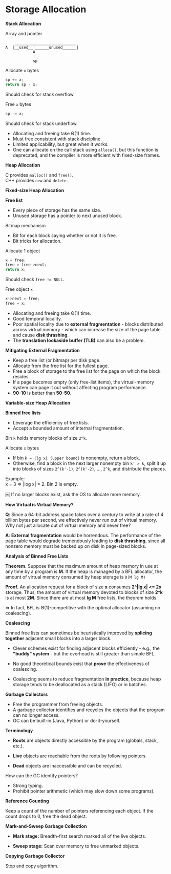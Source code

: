 # Storage Allocation

**Stack Allocation**

Array and pointer
```
    ___________________________
A  |__used__|______unused______|
            A
            |
            sp
```

Allocate ```x``` bytes
```c
sp += x;
return sp - x;
```

Should check for stack overflow.

Free ```x``` bytes
```c
sp -= x;
```

Should check for stack underflow.

* Allocating and freeing take Θ(1) time.
* Must free consistent with stack discipline.
* Limited applicability, but great when it works.
* One can allocate on the call stack using ```alloca()```,
but this function is deprecated, and the compiler is
more efficient with fixed-size frames.

**Heap Allocation**

C provides ```malloc()``` and ```free()```.\
C++ provides ```new``` and ```delete```.

**Fixed-size Heap Allocation**

**Free list**

* Every piece of storage has the same size.
* Unused storage has a pointer to next unused block.

Bitmap mechanism
* Bit for each block saying whether or not it is free.
* Bit tricks for allocation.

Allocate 1 object
```c
x = free;
free = free->next;
return x;
```

Should check ```free != NULL```.

Free object ```x```
```c
x->next = free;
free = x;
```

* Allocating and freeing take Θ(1) time.
* Good temporal locality.
* Poor spatial locality due to __external fragmentation__ -
blocks distributed across virtual memory - which can
increase the size of the page table and cause __disk thrashing__.
* The __translation lookaside buffer (TLB)__ can also be a problem.

**Mitigating External Fragmentation**

* Keep a free list (or bitmap) per disk page.
* Allocate from the free list for the fullest page.
* Free a block of storage to the free list for the page
on which the block resides.
* If a page becomes empty (only free-list items), the
virtual-memory system can page it out without
affecting program performance.
* __90-10__ is better than __50-50__.

**Variable-size Heap Allocation**

**Binned free lists**

* Leverage the efficiency of free lists.
* Accept a bounded amount of internal fragmentation.

Bin ```k``` holds memory blocks of size ```2^k```.

Allocate ```x``` bytes

* If bin ```k = |lg x| (upper bound)``` is nonempty, return a block.
* Otherwise, find a block in the next larger nonempty bin ```k' > k```,
split it up into blocks of sizes ```2^(k'-1)```, ```2^(k'-2)```, ..., ```2^k```,
and distribute the pieces.

Example:\
x = 3 => |log x| = 2. Bin 2 is empty.

￼
If no larger blocks exist, ask the OS to allocate more memory.

**How Virtual is Virtual Memory?**

__Q__: Since a 64-bit address space takes over a
century to write at a rate of 4 billion bytes per
second, we effectively never run out of virtual
memory. Why not just allocate out of virtual
memory and never free?

__A__: __External fragmentation__ would be horrendous.
The performance of the page table would degrade
tremendously leading to __disk thrashing__, since
all nonzero memory must be backed up on disk in
page-sized blocks.

**Analysis of Binned Free Lists**

**Theorem.** Suppose that the maximum amount of
heap memory in use at any time by a program is __M__.
If the heap is managed by a BFL allocator, the
amount of virtual memory consumed by heap storage
is ```O(M lg M)```

__Proof.__ An allocation request for a block of size __x__
consumes __2^|lg x| <= 2x__ storage. Thus, the amount
of virtual memory devoted to blocks of size __2^k__ is at
most __2M__. Since there are at most __lg M__ free lists,
the theorem holds.

=> In fact, BFL is Θ(1)-competitive with the optimal
allocator (assuming no coalescing).

**Coalescing**

Binned free lists can sometimes be heuristically
improved by __splicing together__ adjacent small
blocks into a larger block.

* Clever schemes exist for finding adjacent blocks
efficiently - e.g., the __"buddy" system__ - but the
overhead is still greater than simple BFL.

* No good theoretical bounds exist that __prove__ the
effectiveness of coalescing.

* Coalescing seems to reduce fragmentation __in practice__,
because heap storage tends to be deallocated as a stack (LIFO) or in batches.

**Garbage Collectors**

* Free the programmer from freeing objects.
* A garbage collector identifies and recycles the
objects that the program can no longer access.
* GC can be built-in (Java, Python) or do-it-yourself.

**Terminology**

* **Roots** are objects directly accessible by the
program (globals, stack, etc.).

* **Live** objects are reachable from the roots by
following pointers.

* **Dead** objects are inaccessible and can be recycled.

How can the GC identify pointers?

* Strong typing.
* Prohibit pointer arithmetic (which may slow down some programs).

**Reference Counting**

Keep a count of the number of pointers referencing
each object. If the count drops to 0, free the dead object.

**Mark-and-Sweep Garbage Collection**

* **Mark stage:** Breadth-first search marked all of the live objects.

* **Sweep stage:** Scan over memory to free unmarked objects.

**Copying Garbage Collector**

Stop and copy algorithm.
